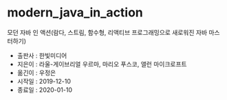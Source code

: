 # modern_java_in_action

모던 자바 인 액션(람다, 스트림, 함수형, 리액티브 프로그래밍으로 새로워진 자바 마스터하기)

- 출판사 : 한빛미디어
- 지은이 : 라울-게이브리얼 우르마, 마리오 푸스코, 앨런 마이크로프트
- 옮긴이 : 우정은
- 시작일 : 2019-12-10
- 종료일 : 2020-01-10
